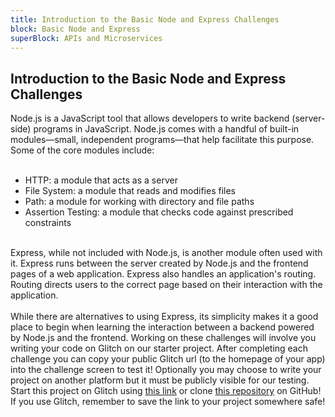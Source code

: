 ```yaml
---
title: Introduction to the Basic Node and Express Challenges
block: Basic Node and Express
superBlock: APIs and Microservices
---
```

## Introduction to the Basic Node and Express Challenges

Node.js is a JavaScript tool that allows developers to write backend (server-side) programs in JavaScript. Node.js comes with a handful of built-in modules&mdash;small, independent programs&mdash;that help facilitate this purpose. Some of the core modules include:<br><br><ul><li>HTTP: a module that acts as a server</li><li>File System: a module that reads and modifies files</li><li>Path: a module for working with directory and file paths</li><li>Assertion Testing: a module that checks code against prescribed constraints</li></ul><br>Express, while not included with Node.js, is another module often used with it. Express runs between the server created by Node.js and the frontend pages of a web application. Express also handles an application's routing. Routing directs users to the correct page based on their interaction with the application.<br><br>While there are alternatives to using Express, its simplicity makes it a good place to begin when learning the interaction between a backend powered by Node.js and the frontend.
Working on these challenges will involve you writing your code on Glitch on our starter project. After completing each challenge you can copy your public Glitch url (to the homepage of your app) into the challenge screen to test it! Optionally you may choose to write your project on another platform but it must be publicly visible for our testing.<br>Start this project on Glitch using <a href='https://glitch.com/#!/import/github/freeCodeCamp/boilerplate-express/'>this link</a> or clone <a href='https://github.com/freeCodeCamp/boilerplate-express/'>this repository</a> on GitHub! If you use Glitch, remember to save the link to your project somewhere safe!

